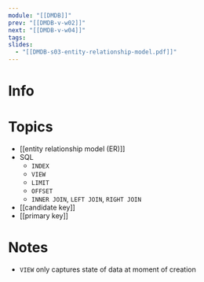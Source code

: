 ```yaml
---
module: "[[DMDB]]"
prev: "[[DMDB-v-w02]]"
next: "[[DMDB-v-w04]]"
tags: 
slides:
  - "[[DMDB-s03-entity-relationship-model.pdf]]"
---
```



# Info


# Topics
- [[entity relationship model (ER)]]
- SQL
	- `INDEX`
	- `VIEW`
	- `LIMIT`
	- `OFFSET`
	- `INNER JOIN`, `LEFT JOIN`, `RIGHT JOIN`
- [[candidate key]]
- [[primary key]]


# Notes
- `VIEW` only captures state of data at moment of creation


